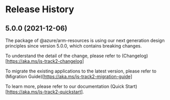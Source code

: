 # Release History
    
## 5.0.0 (2021-12-06)

The package of @azure/arm-resources is using our next generation design principles since version 5.0.0, which contains breaking changes.

To understand the detail of the change, please refer to (Changelog)[https://aka.ms/js-track2-changelog]

To migrate the existing applications to the latest version, please refer to (Migration Guide)[https://aka.ms/js-track2-migration-guide]

To learn more, please refer to our documentation (Quick Start)[https://aka.ms/js-track2-quickstart].
